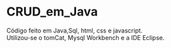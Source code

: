 # CRUD_em_Java  
Código feito em Java,Sql, html, css e javascript.  
Utilizou-se o tomCat, Mysql Workbench e a IDE Eclipse.
